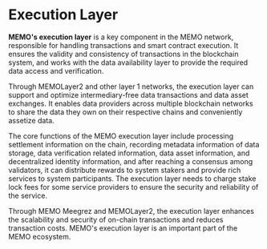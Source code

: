 # Execution Layer

**MEMO's execution layer** is a key component in the MEMO network, responsible for handling transactions and smart contract execution. It ensures the validity and consistency of transactions in the blockchain system, and works with the data availability layer to provide the required data access and verification.

Through MEMOLayer2 and other layer 1 networks, the execution layer can support and optimize intermediary-free data transactions and data asset exchanges. It enables data providers across multiple blockchain networks to share the data they own on their respective chains and conveniently assetize data.

The core functions of the MEMO execution layer include processing settlement information on the chain, recording metadata information of data storage, data verification related information, data asset information, and decentralized identity information, and after reaching a consensus among validators, it can distribute rewards to system stakers and provide rich services to system participants. The execution layer needs to charge stake lock fees for some service providers to ensure the security and reliability of the service.

Through MEMO Meegrez and MEMOLayer2, the execution layer enhances the scalability and security of on-chain transactions and reduces transaction costs. MEMO's execution layer is an important part of the MEMO ecosystem.
